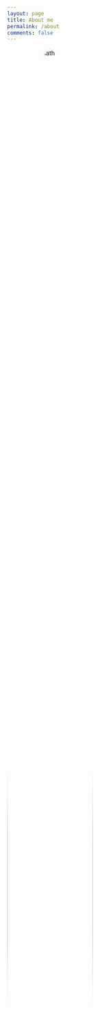 ```yaml
---
layout: page
title: About me
permalink: /about
comments: false
---
```

<div class="row justify-content-between">
  <div class="col-md-4">
    <div class="content">
      <img style="border-radius: 50%; width: 100%; max-width: 200px; margin-bottom: 20px;" src="https://anjugopinath.github.io/styles/AnjuGopinath.png" alt="Anju Gopinath">
    </div>
  </div>
  <div class="col-md-8 pr-5">
    <h1>Hi there!</h1>
    <p>
      I am Anju, a Ph.D. student at Colorado State University. I am advised by 
      <a href="https://www.nikhilkrishnaswamy.com/">Dr. Nikhil Krishnaswamy</a> at the 
      <a href="https://www.signallab.ai/">SIGNAL</a> Lab and co-advised by 
      <a href="https://www.cs.colostate.edu/~draper/">Dr. Bruce Draper</a>. I specialize in Computer Vision and Machine Learning.
    </p>
    <p>
      I did my Master’s in Computer Science and Engineering at IIT Madras, India. Previously, I worked at Subex Ltd., 
      Intel India Pvt. Ltd and Oppo US Research Centre. My main research interests are hand grasps and 
      <a href="http://cs.brown.edu/courses/cs137/2017/readings/Gibson-AFF.pdf">affordances</a>. Among other things, 
      this has applications in robots tasked to pick, transfer and place objects at desired locations in factories,
      or avatars interacting with objects in mixed reality environments.
    </p>
    <p>
      Feel free to email me regarding collaboration opportunities at anju [at] colostate [dot] edu.
    </p>
  </div>
</div>

<br/>

{% include contact.html %}
